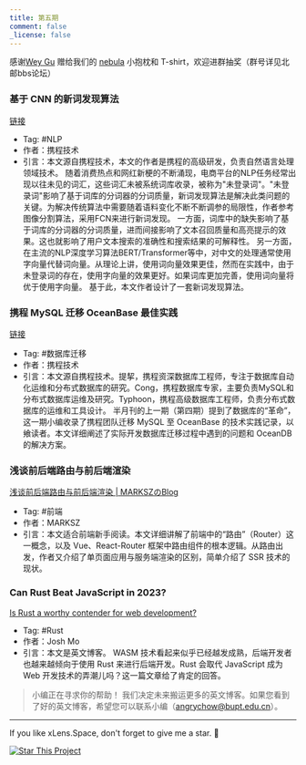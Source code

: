 ```yaml
---
title: 第五期
comment: false
_license: false
---
```


感谢[Wey Gu](https://github.com/wey-gu) 赠给我们的 [nebula](https://github.com/vesoft-inc/nebula) 小抱枕和 T-shirt，欢迎进群抽奖（群号详见北邮bbs论坛）


### 基于 CNN 的新词发现算法

[链接](https://mp.weixin.qq.com/s?__biz=MjM5MDI3MjA5MQ==&mid=2697273648&idx=1&sn=b262832de1e4c29a887b961787bdde2e&chksm=8376de04b40157128bf9c545507db8ae75d89adfa0b04e0aef0d008e1841f379dcc10f17c303&mpshare=1&scene=23&srcid=0506OqsO9UJ9RVmnZyTDsbVo&sharer_sharetime=1683374710004&sharer_shareid=39eb9708e014efe369ca04899a675053#rd)

- Tag: #NLP 
- 作者：携程技术
- 引言：本文源自携程技术，本文的作者是携程的高级研发，负责自然语言处理领域技术。
随着消费热点和网红新梗的不断涌现，电商平台的NLP任务经常出现以往未见的词汇，这些词汇未被系统词库收录，被称为"未登录词"。"未登录词"影响了基于词库的分词器的分词质量，新词发现算法是解决此类问题的关键。为解决传统算法中需要随着语料变化不断不断调参的局限性，作者参考图像分割算法，采用FCN来进行新词发现。
一方面，词库中的缺失影响了基于词库的分词器的分词质量，进而间接影响了文本召回质量和高亮提示的效果。这也就影响了用户文本搜索的准确性和搜索结果的可解释性。
另一方面，在主流的NLP深度学习算法BERT/Transformer等中，对中文的处理通常使用字向量代替词向量。从理论上讲，使用词向量效果更佳，然而在实践中，由于未登录词的存在，使用字向量的效果更好。如果词库更加完善，使用词向量将优于使用字向量。
基于此，本文作者设计了一套新词发现算法。

### 携程 MySQL 迁移 OceanBase 最佳实践

[链接](https://mp.weixin.qq.com/s?__biz=MjM5MDI3MjA5MQ==&mid=2697274232&idx=1&sn=c3177fb71989308d4751d9946fbcc436&chksm=8376dc4cb401555ac23322dd44499ec4e230ec6a96181de923868a09e31bf8335a6b72aee321&mpshare=1&scene=23&srcid=05066QpI2UlrUApjGF9xHZ2V&sharer_sharetime=1683374741507&sharer_shareid=39eb9708e014efe369ca04899a675053#rd)

- Tag: #数据库迁移 
- 作者：携程技术
- 引言：本文源自携程技术。提挈，携程资深数据库工程师，专注于数据库自动化运维和分布式数据库的研究。Cong，携程数据库专家，主要负责MySQL和分布式数据库运维及研究。Typhoon，携程高级数据库工程师，负责分布式数据库的运维和工具设计。
半月刊的上一期（第四期）提到了数据库的“革命”，这一期小编收录了携程团队迁移 MySQL 至 OceanBase 的技术实践记录，以飨读者。本文详细阐述了实际开发数据库迁移过程中遇到的问题和 OceanDB 的解决方案。

### 浅谈前后端路由与前后端渲染

[浅谈前后端路由与前后端渲染 \| MARKSZのBlog](https://molunerfinn.com/fe-be-router-render)

- Tag: #前端 
- 作者：MARKSZ
- 引言：本文适合前端新手阅读。本文详细讲解了前端中的“路由”（Router）这一概念，以及 Vue、React-Router 框架中路由组件的根本逻辑。从路由出发，作者又介绍了单页面应用与服务端渲染的区别，简单介绍了 SSR 技术的现状。

### Can Rust Beat JavaScript in 2023?

[Is Rust a worthy contender for web development?](https://joshmo.hashnode.dev/can-rust-beat-javascript-in-2023)

- Tag: #Rust 
- 作者：Josh Mo
- 引言：本文是英文博客。 WASM 技术看起来似乎已经越发成熟，后端开发者也越来越倾向于使用 Rust 来进行后端开发。Rust 会取代 JavaScript 成为 Web 开发技术的弄潮儿吗？这一篇文章给了肯定的回答。

> 小编正在寻求你的帮助！ 我们决定未来搬运更多的英文博客。如果您看到了好的英文博客，希望您可以联系小编（angrychow@bupt.edu.cn）。

---

If you like xLens.Space, don't forget to give me a star. :star2:

[![Star This Project](https://img.shields.io/github/stars/xLensSpace/xlensspace.github.io?label=Stars&style=social)](https://github.com/xLensSpace/xlensspace.github.io)